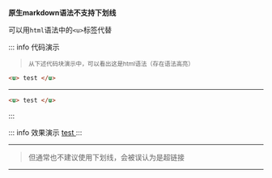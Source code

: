 **原生markdown语法不支持下划线**  

可以用`html`语法中的`<u>`标签代替

::: info  代码演示

> <small>从下述代码块演示中，可以看出这是html语法（存在语法高亮）</small>

```html
<u> test </u>
```
---

```markdown
<u> test </u>
```

:::


::: info  效果演示
<u> test </u>
:::

---

> 但通常也不建议使用下划线，会被误认为是超链接

---